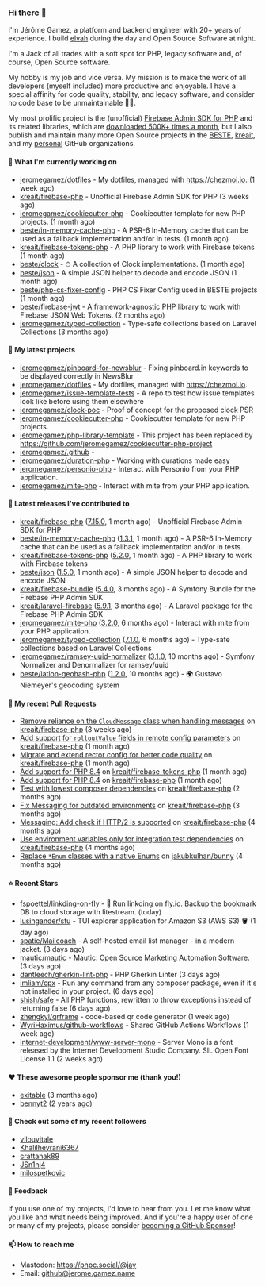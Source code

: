 ### Hi there 👋

I'm Jérôme Gamez, a platform and backend engineer with 20+ years of experience.
I build [elvah](https://www.elvah.de) during the day and Open Source Software
at night.

I'm a Jack of all trades with a soft spot for PHP, legacy software and,
of course, Open Source software.

My hobby is my job and vice versa. My mission is to make the work of all
developers (myself included) more productive and enjoyable.
I have a special affinity for code quality, stability, and legacy software,
and consider no code base to be unmaintainable 💪🏻.

My most prolific project is the (unofficial)
[Firebase Admin SDK for PHP](https://github.com/kreait/firebase-php) and its
related libraries, which are
[downloaded 500K+ times a month](https://packagist.org/packages/kreait/firebase-php/stats), but I also publish and maintain many more Open Source
projects in the [BESTE](https://github.com/beste),
[kreait](https://github.com/kreait), and my
[personal](https://github.com/jeromegamez) GitHub organizations.

#### 👷 What I'm currently working on

- [jeromegamez/dotfiles](https://github.com/jeromegamez/dotfiles) - My dotfiles, managed with https://chezmoi.io. (1 week ago)
- [kreait/firebase-php](https://github.com/kreait/firebase-php) - Unofficial Firebase Admin SDK for PHP (3 weeks ago)
- [jeromegamez/cookiecutter-php](https://github.com/jeromegamez/cookiecutter-php) - Cookiecutter template for new PHP projects. (1 month ago)
- [beste/in-memory-cache-php](https://github.com/beste/in-memory-cache-php) - A PSR-6 In-Memory cache that can be used as a fallback implementation and/or in tests. (1 month ago)
- [kreait/firebase-tokens-php](https://github.com/kreait/firebase-tokens-php) - A PHP library to work with Firebase tokens (1 month ago)
- [beste/clock](https://github.com/beste/clock) - ⏱ A collection of Clock implementations. (1 month ago)
- [beste/json](https://github.com/beste/json) - A simple JSON helper to decode and encode JSON (1 month ago)
- [beste/php-cs-fixer-config](https://github.com/beste/php-cs-fixer-config) - PHP CS Fixer Config used in BESTE projects (1 month ago)
- [beste/firebase-jwt](https://github.com/beste/firebase-jwt) - A framework-agnostic PHP library to work with Firebase JSON Web Tokens. (2 months ago)
- [jeromegamez/typed-collection](https://github.com/jeromegamez/typed-collection) - Type-safe collections based on Laravel Collections (3 months ago)

#### 🌱 My latest projects

- [jeromegamez/pinboard-for-newsblur](https://github.com/jeromegamez/pinboard-for-newsblur) - Fixing pinboard.in keywords to be displayed correctly in NewsBlur
- [jeromegamez/dotfiles](https://github.com/jeromegamez/dotfiles) - My dotfiles, managed with https://chezmoi.io.
- [jeromegamez/issue-template-tests](https://github.com/jeromegamez/issue-template-tests) - A repo to test how issue templates look like before using them elsewhere
- [jeromegamez/clock-poc](https://github.com/jeromegamez/clock-poc) - Proof of concept for the proposed clock PSR
- [jeromegamez/cookiecutter-php](https://github.com/jeromegamez/cookiecutter-php) - Cookiecutter template for new PHP projects.
- [jeromegamez/php-library-template](https://github.com/jeromegamez/php-library-template) - This project has been replaced by https://github.com/jeromegamez/cookiecutter-php-project
- [jeromegamez/.github](https://github.com/jeromegamez/.github) - 
- [jeromegamez/duration-php](https://github.com/jeromegamez/duration-php) - Working with durations made easy
- [jeromegamez/personio-php](https://github.com/jeromegamez/personio-php) - Interact with Personio from your PHP application.
- [jeromegamez/mite-php](https://github.com/jeromegamez/mite-php) - Interact with mite from your PHP application.

#### 🔭 Latest releases I've contributed to

- [kreait/firebase-php](https://github.com/kreait/firebase-php) ([7.15.0](https://github.com/kreait/firebase-php/releases/tag/7.15.0), 1 month ago) - Unofficial Firebase Admin SDK for PHP
- [beste/in-memory-cache-php](https://github.com/beste/in-memory-cache-php) ([1.3.1](https://github.com/beste/in-memory-cache-php/releases/tag/1.3.1), 1 month ago) - A PSR-6 In-Memory cache that can be used as a fallback implementation and/or in tests.
- [kreait/firebase-tokens-php](https://github.com/kreait/firebase-tokens-php) ([5.2.0](https://github.com/kreait/firebase-tokens-php/releases/tag/5.2.0), 1 month ago) - A PHP library to work with Firebase tokens
- [beste/json](https://github.com/beste/json) ([1.5.0](https://github.com/beste/json/releases/tag/1.5.0), 1 month ago) - A simple JSON helper to decode and encode JSON
- [kreait/firebase-bundle](https://github.com/kreait/firebase-bundle) ([5.4.0](https://github.com/kreait/firebase-bundle/releases/tag/5.4.0), 3 months ago) - A Symfony Bundle for the Firebase PHP Admin SDK
- [kreait/laravel-firebase](https://github.com/kreait/laravel-firebase) ([5.9.1](https://github.com/kreait/laravel-firebase/releases/tag/5.9.1), 3 months ago) - A Laravel package for the Firebase PHP Admin SDK
- [jeromegamez/mite-php](https://github.com/jeromegamez/mite-php) ([3.2.0](https://github.com/jeromegamez/mite-php/releases/tag/3.2.0), 6 months ago) - Interact with mite from your PHP application.
- [jeromegamez/typed-collection](https://github.com/jeromegamez/typed-collection) ([7.1.0](https://github.com/jeromegamez/typed-collection/releases/tag/7.1.0), 6 months ago) - Type-safe collections based on Laravel Collections
- [jeromegamez/ramsey-uuid-normalizer](https://github.com/jeromegamez/ramsey-uuid-normalizer) ([3.1.0](https://github.com/jeromegamez/ramsey-uuid-normalizer/releases/tag/3.1.0), 10 months ago) - Symfony Normalizer and Denormalizer for ramsey/uuid
- [beste/latlon-geohash-php](https://github.com/beste/latlon-geohash-php) ([1.2.0](https://github.com/beste/latlon-geohash-php/releases/tag/1.2.0), 10 months ago) - 🌍 Gustavo Niemeyer&#39;s geocoding system

#### 🔨 My recent Pull Requests

- [Remove reliance on the `CloudMessage` class when handling messages](https://github.com/kreait/firebase-php/pull/934) on [kreait/firebase-php](https://github.com/kreait/firebase-php) (3 weeks ago)
- [Add support for `rolloutValue` fields in remote config parameters](https://github.com/kreait/firebase-php/pull/927) on [kreait/firebase-php](https://github.com/kreait/firebase-php) (1 month ago)
- [Migrate and extend rector config for better code quality](https://github.com/kreait/firebase-php/pull/921) on [kreait/firebase-php](https://github.com/kreait/firebase-php) (1 month ago)
- [Add support for PHP 8.4](https://github.com/kreait/firebase-tokens-php/pull/61) on [kreait/firebase-tokens-php](https://github.com/kreait/firebase-tokens-php) (1 month ago)
- [Add support for PHP 8.4](https://github.com/kreait/firebase-php/pull/920) on [kreait/firebase-php](https://github.com/kreait/firebase-php) (1 month ago)
- [Test with lowest composer dependencies](https://github.com/kreait/firebase-php/pull/913) on [kreait/firebase-php](https://github.com/kreait/firebase-php) (2 months ago)
- [Fix Messaging for outdated environments](https://github.com/kreait/firebase-php/pull/908) on [kreait/firebase-php](https://github.com/kreait/firebase-php) (3 months ago)
- [Messaging: Add check if HTTP/2 is supported](https://github.com/kreait/firebase-php/pull/903) on [kreait/firebase-php](https://github.com/kreait/firebase-php) (4 months ago)
- [Use environment variables only for integration test dependencies](https://github.com/kreait/firebase-php/pull/901) on [kreait/firebase-php](https://github.com/kreait/firebase-php) (4 months ago)
- [Replace `*Enum` classes with a native Enums](https://github.com/jakubkulhan/bunny/pull/154) on [jakubkulhan/bunny](https://github.com/jakubkulhan/bunny) (4 months ago)

#### ⭐ Recent Stars

- [fspoettel/linkding-on-fly](https://github.com/fspoettel/linkding-on-fly) - 🔖 Run linkding on fly.io. Backup the bookmark DB to cloud storage with litestream. (today)
- [lusingander/stu](https://github.com/lusingander/stu) - TUI explorer application for Amazon S3 (AWS S3) 🪣 (1 day ago)
- [spatie/Mailcoach](https://github.com/spatie/Mailcoach) - A self-hosted email list manager - in a modern jacket. (3 days ago)
- [mautic/mautic](https://github.com/mautic/mautic) - Mautic: Open Source Marketing Automation Software. (3 days ago)
- [dantleech/gherkin-lint-php](https://github.com/dantleech/gherkin-lint-php) - PHP Gherkin Linter (3 days ago)
- [imliam/cpx](https://github.com/imliam/cpx) - Run any command from any composer package, even if it&#39;s not installed in your project. (6 days ago)
- [shish/safe](https://github.com/shish/safe) - All PHP functions, rewritten to throw exceptions instead of returning false (6 days ago)
- [zhengkyl/qrframe](https://github.com/zhengkyl/qrframe) - code-based qr code generator (1 week ago)
- [WyriHaximus/github-workflows](https://github.com/WyriHaximus/github-workflows) - Shared GitHub Actions Workflows (1 week ago)
- [internet-development/www-server-mono](https://github.com/internet-development/www-server-mono) - Server Mono is a font released by the Internet Development Studio Company. SIL Open Font License 1.1 (2 weeks ago)

#### ❤️ These awesome people sponsor me (thank you!)

- [exitable](https://github.com/exitable) (3 months ago)
- [bennyt2](https://github.com/bennyt2) (2 years ago)

#### 👯 Check out some of my recent followers

- [vilouvitale](https://github.com/vilouvitale)
- [Khalilheyrani6367](https://github.com/Khalilheyrani6367)
- [crattanak89](https://github.com/crattanak89)
- [JSn1nj4](https://github.com/JSn1nj4)
- [milospetkovic](https://github.com/milospetkovic)

#### 💬 Feedback

If you use one of my projects, I'd love to hear from you. Let me know what you
like and what needs being improved. And if you're a happy user of one or
many of my projects, please consider
[becoming a GitHub Sponsor](https://github.com/sponsors/jeromegamez)!

#### 📫 How to reach me

- Mastodon: https://phpc.social/@jay
- Email: github@jerome.gamez.name
